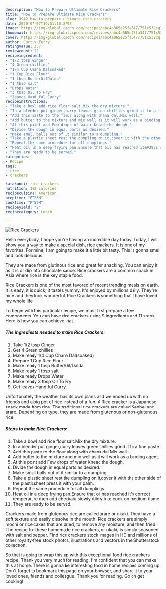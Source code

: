 ```yaml
---
description: "How to Prepare Ultimate Rice Crackers"
title: "How to Prepare Ultimate Rice Crackers"
slug: 3942-how-to-prepare-ultimate-rice-crackers
date: 2020-07-07T19:51:10.879Z
image: https://img-global.cpcdn.com/recipes/abc4a065e25fa347/751x532cq70/rice-crackers-recipe-main-photo.jpg
thumbnail: https://img-global.cpcdn.com/recipes/abc4a065e25fa347/751x532cq70/rice-crackers-recipe-main-photo.jpg
cover: https://img-global.cpcdn.com/recipes/abc4a065e25fa347/751x532cq70/rice-crackers-recipe-main-photo.jpg
author: Curtis Terry
ratingvalue: 3.7
reviewcount: 12
recipeingredient:
- "1/2 tbsp Ginger"
- "4 Green chillies"
- "1/4 Cup Chana Dalsoaked"
- "1 Cup Rice Flour"
- "1 tbsp ButterOilDalda"
- "1 tbsp salt"
- "Drops Water"
- "3 tbsp Oil To Fry"
- "leaves Hand ful Curry"
recipeinstructions:
- "Take a bowl add rice flour salt.Mix the dry mixture."
- "In a blender put ginger,curry leaves green chillies grind it to a fine paste."
- "Add this paste to the flour along with chana dal.Mix well."
- "Add butter to the mixture and mix well as it will work as a binding agent."
- "At this point add Few drops of water.Knead the dough."
- "Divide the dough in equal parts as desired."
- "Make small balls out of it similar to a dumpling."
- "Take a plastic sheet rest the dumpling on it,cover it with the other side of the plasticsheet press it with your palm."
- "Repeat the same procedure for all dumplings."
- "Heat oil in a deep frying pan.Ensure that oil has reached it&#39;s correct temperature then add chekkalu slowly.Allow it to cook on medium flame."
- "They are ready to be served."
categories:
- Recipe
tags:
- rice
- crackers

katakunci: rice crackers 
nutrition: 162 calories
recipecuisine: American
preptime: "PT23M"
cooktime: "PT59M"
recipeyield: "2"
recipecategory: Lunch

---
```



![Rice Crackers](https://img-global.cpcdn.com/recipes/abc4a065e25fa347/751x532cq70/rice-crackers-recipe-main-photo.jpg)

Hello everybody, I hope you're having an incredible day today. Today, I will show you a way to make a special dish, rice crackers. It is one of my favorites. For mine, I am going to make it a little bit tasty. This is gonna smell and look delicious.

They are made from glutinous rice and great for snacking. You can enjoy it as it is or dip into chocolate sauce. Rice crackers are a common snack in Asia where rice is the key staple food.

Rice Crackers is one of the most favored of recent trending meals on earth. It is easy, it is quick, it tastes yummy. It's enjoyed by millions daily. They're nice and they look wonderful. Rice Crackers is something that I have loved my whole life.


To begin with this particular recipe, we must first prepare a few components. You can have rice crackers using 9 ingredients and 11 steps. Here is how you can achieve that.

<!--inarticleads1-->

##### The ingredients needed to make Rice Crackers:

1. Take 1/2 tbsp Ginger
1. Get 4 Green chillies
1. Make ready 1/4 Cup Chana Dal(soaked)
1. Prepare 1 Cup Rice Flour
1. Make ready 1 tbsp Butter/Oil/Dalda
1. Make ready 1 tbsp salt
1. Make ready Drops Water
1. Make ready 3 tbsp Oil To Fry
1. Get leaves Hand ful Curry


Unfortunately the weather had its own plans and we ended up with no friends and a big pot of rice instead of a fun. A Rice cracker is a Japanese snack made from rice. The traditional rice crackers are called Senbei and arare. Depending on type, they are made from glutenous or non-glutenous rice. 

<!--inarticleads2-->

##### Steps to make Rice Crackers:

1. Take a bowl add rice flour salt.Mix the dry mixture.
1. In a blender put ginger,curry leaves green chillies grind it to a fine paste.
1. Add this paste to the flour along with chana dal.Mix well.
1. Add butter to the mixture and mix well as it will work as a binding agent.
1. At this point add Few drops of water.Knead the dough.
1. Divide the dough in equal parts as desired.
1. Make small balls out of it similar to a dumpling.
1. Take a plastic sheet rest the dumpling on it,cover it with the other side of the plasticsheet press it with your palm.
1. Repeat the same procedure for all dumplings.
1. Heat oil in a deep frying pan.Ensure that oil has reached it&#39;s correct temperature then add chekkalu slowly.Allow it to cook on medium flame.
1. They are ready to be served.


Crackers made from glutenous rice are called arare or okaki. They have a soft texture and easily dissolve in the mouth. Rice crackers are simply mochi or rice cakes that are dried, to remove any moisture, and then fried. The recipe for these homemade rice crackers, or okaki, is simply seasoned with salt and pepper. Find rice crackers stock images in HD and millions of other royalty-free stock photos, illustrations and vectors in the Shutterstock collection. 

So that is going to wrap this up with this exceptional food rice crackers recipe. Thank you very much for reading. I'm confident that you can make this at home. There is gonna be interesting food in home recipes coming up. Don't forget to bookmark this page on your browser, and share it to your loved ones, friends and colleague. Thank you for reading. Go on get cooking!
